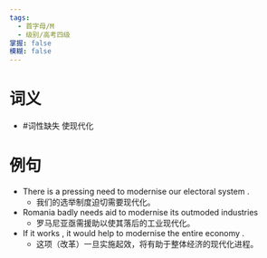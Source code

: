 ```yaml
---
tags:
  - 首字母/M
  - 级别/高考四级
掌握: false
模糊: false
---
```

# 词义
- #词性缺失 使现代化
# 例句
- There is a pressing need to modernise our electoral system .
	- 我们的选举制度迫切需要现代化。
- Romania badly needs aid to modernise its outmoded industries
	- 罗马尼亚亟需援助以使其落后的工业现代化。
- If it works , it would help to modernise the entire economy .
	- 这项（改革）一旦实施起效，将有助于整体经济的现代化进程。
